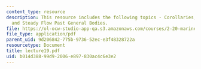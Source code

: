 ```yaml
---
content_type: resource
description: This resource includes the following topics - Corollaries, Model Testing,
  and Steady Flow Past General Bodies.
file: https://ol-ocw-studio-app-qa.s3.amazonaws.com/courses/2-20-marine-hydrodynamics-13-021-spring-2005/b014d38899d92006e897830ac4c6e3e2_lecture19.pdf
file_type: application/pdf
parent_uid: 9d206842-775b-9736-52ec-e3f48328722a
resourcetype: Document
title: lecture19.pdf
uid: b014d388-99d9-2006-e897-830ac4c6e3e2
---
```

